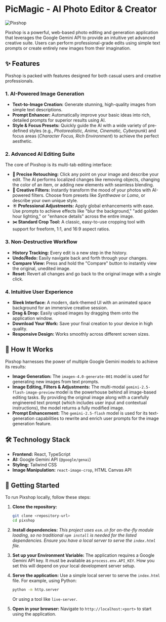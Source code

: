 # PicMagic - AI Photo Editor & Creator

![Pixshop](https://img.shields.io/badge/Pixshop-AI_Photo_Editor-blue?style=for-the-badge&logo=react)

Pixshop is a powerful, web-based photo editing and generation application that leverages the Google Gemini API to provide an intuitive yet advanced creative suite. Users can perform professional-grade edits using simple text prompts or create entirely new images from their imagination.

## ✨ Features

Pixshop is packed with features designed for both casual users and creative professionals.

### 1. AI-Powered Image Generation
- **Text-to-Image Creation:** Generate stunning, high-quality images from simple text descriptions.
- **Prompt Enhancer:** Automatically improve your basic ideas into rich, detailed prompts for superior results using AI.
- **Style & Focus Presets:** Quickly guide the AI with a wide variety of pre-defined styles (e.g., *Photorealistic, Anime, Cinematic, Cyberpunk*) and focus areas (*Character Focus, Rich Environment*) to achieve the perfect aesthetic.

### 2. Advanced AI Editing Suite
The core of Pixshop is its multi-tab editing interface:
- **📍 Precise Retouching:** Click any point on your image and describe your edit. The AI performs localized changes like removing objects, changing the color of an item, or adding new elements with seamless blending.
- **🎨 Creative Filters:** Instantly transform the mood of your photos with AI-powered filters. Choose from presets like *Synthwave* or *Lomo*, or describe your own unique style.
- **☀️ Professional Adjustments:** Apply global enhancements with ease. Use prompts to achieve effects like "blur the background," "add golden hour lighting," or "enhance details" across the entire image.
- **✂️ Standard Crop Tool:** A classic, easy-to-use cropping tool with support for freeform, 1:1, and 16:9 aspect ratios.

### 3. Non-Destructive Workflow
- **History Tracking:** Every edit is a new step in the history.
- **Undo/Redo:** Easily navigate back and forth through your changes.
- **Compare View:** Press and hold the "Compare" button to instantly view the original, unedited image.
- **Reset:** Revert all changes and go back to the original image with a single click.

### 4. Intuitive User Experience
- **Sleek Interface:** A modern, dark-themed UI with an animated space background for an immersive creative session.
- **Drag & Drop:** Easily upload images by dragging them onto the application window.
- **Download Your Work:** Save your final creation to your device in high quality.
- **Responsive Design:** Works smoothly across different screen sizes.

## 🤖 How It Works

Pixshop harnesses the power of multiple Google Gemini models to achieve its results:

- **Image Generation:** The `imagen-4.0-generate-001` model is used for generating new images from text prompts.
- **Image Editing, Filters & Adjustments:** The multi-modal `gemini-2.5-flash-image-preview` model is the powerhouse behind all image-based editing tasks. By providing the original image along with a carefully engineered text prompt (which includes user input and contextual instructions), the model returns a fully modified image.
- **Prompt Enhancement:** The `gemini-2.5-flash` model is used for its text-generation capabilities to rewrite and enrich user prompts for the image generation feature.

## 🛠️ Technology Stack

- **Frontend:** React, TypeScript
- **AI:** Google Gemini API (`@google/genai`)
- **Styling:** Tailwind CSS
- **Image Manipulation:** `react-image-crop`, HTML Canvas API

## 🚀 Getting Started

To run Pixshop locally, follow these steps:

1.  **Clone the repository:**
    ```bash
    git clone <repository-url>
    cd pixshop
    ```

2.  **Install dependencies:**
    *This project uses `esm.sh` for on-the-fly module loading, so no traditional `npm install` is needed for the listed dependencies. Ensure you have a local server to serve the `index.html` file.*

3.  **Set up your Environment Variable:**
    The application requires a Google Gemini API key. It must be available as `process.env.API_KEY`. How you set this will depend on your local development server setup.

4.  **Serve the application:**
    Use a simple local server to serve the `index.html` file. For example, using Python:
    ```bash
    python -m http.server
    ```
    Or using a tool like `live-server`.

5.  **Open in your browser:**
    Navigate to `http://localhost:<port>` to start using the application.
